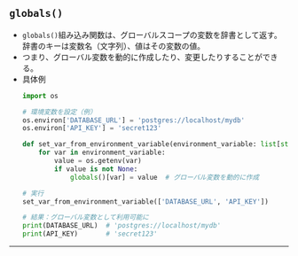 ## `globals()`
- `globals()`組み込み関数は、グローバルスコープの変数を辞書として返す。辞書のキーは変数名（文字列）、値はその変数の値。
- つまり、グローバル変数を動的に作成したり、変更したりすることができる。
- 具体例  
  ```python
  import os

  # 環境変数を設定（例）
  os.environ['DATABASE_URL'] = 'postgres://localhost/mydb'
  os.environ['API_KEY'] = 'secret123'

  def set_var_from_environment_variable(environment_variable: list[str]) -> None:
      for var in environment_variable:
          value = os.getenv(var)
          if value is not None:
              globals()[var] = value  # グローバル変数を動的に作成

  # 実行
  set_var_from_environment_variable(['DATABASE_URL', 'API_KEY'])

  # 結果：グローバル変数として利用可能に
  print(DATABASE_URL)  # 'postgres://localhost/mydb'
  print(API_KEY)       # 'secret123'
  ```

---
